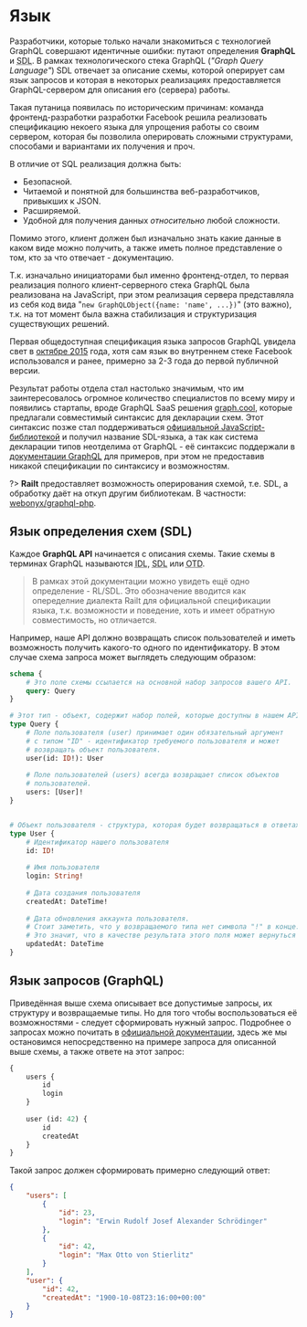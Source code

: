 # Язык

Разработчики, которые только начали знакомиться с технологией GraphQL
совершают идентичные ошибки: путают определения 
**GraphQL** и <abbr title="Schema Definition Language">SDL</abbr>. 
В рамках технологического стека GraphQL (_"Graph Query Language"_) 
SDL отвечает за описание схемы, которой оперирует сам язык запросов и которая
в некоторых реализациях предоставляется GraphQL-сервером для описания его (сервера) работы.

Такая путаница появилась по историческим причинам: команда фронтенд-разработки разработки Facebook
решила реализовать спецификацию некоего языка для упрощения работы со своим сервером,
которая бы позволила оперировать сложными структурами, способами и вариантами их получения 
и проч. 

В отличие от SQL реализация должна быть:
* Безопасной.
* Читаемой и понятной для большинства веб-разработчиков, привыкших к JSON.
* Расширяемой.
* Удобной для получения данных _относительно_ любой сложности.

Помимо этого, клиент должен был изначально знать какие данные в каком виде можно 
получить, а также иметь полное представление о том, 
кто за что отвечает - документацию.

Т.к. изначально инициаторами был именно фронтенд-отдел, то первая реализация полного 
клиент-серверного стека GraphQL была реализована на JavaScript, при этом реализация
сервера представляла из себя код вида "`new GraphQLObject({name: 'name', ...})`" (это важно), 
т.к. на тот момент была важна стабилизация и структуризация существующих решений. 

Первая общедоступная спецификация языка запросов GraphQL увидела свет в 
[октябре 2015](http://facebook.github.io/graphql/October2015/) года, 
хотя сам язык во внутреннем стеке Facebook использовался и ранее,
примерно за 2-3 года до первой публичной версии.

Результат работы отдела стал настолько значимым, что им заинтересовалось огромное 
количество специалистов по всему миру и появились стартапы, вроде GraphQL SaaS решения 
[graph.cool](https://www.graph.cool/docs/reference/schema/overview-ahwoh2fohj/), которые
предлагали совместимый синтаксис для декларации схем. Этот синтаксис позже стал поддерживаться 
[официальной JavaScript-библиотекой](https://github.com/graphql/graphql-js) и получил 
название SDL-языка, а так как система декларации типов неотделима от GraphQL - 
её синтаксис поддержали в [документации GraphQL](http://graphql.org/) для примеров, 
при этом не предоставив никакой спецификации по синтаксису и возможностям. 

?> **Railt** предоставляет возможность оперирования схемой, т.е. SDL, а обработку 
даёт на откуп другим библиотекам. В частности: [webonyx/graphql-php](https://packagist.org/packages/webonyx/graphql-php). 

## Язык определения схем (SDL)

Каждое **GraphQL API** начинается с описания схемы. 
Такие схемы в терминах GraphQL называются 
<abbr title="Interface Definition Language">IDL</abbr>, 
<abbr title="Schema Definition Language">SDL</abbr> или 
<abbr title="Object Type Definition">OTD</abbr>.

> В рамках этой документации можно увидеть ещё одно определение - RL/SDL. Это обозначение вводится как 
опеределние диалекта Railt для официальной спецификации языка, т.к. возможности и поведение, 
хоть и имеет обратную совместимость, но отличается.

Например, наше API должно возвращать 
список пользователей и иметь возможность получить какого-то одного 
по идентификатору. В этом случае схема запроса может выглядеть следующим образом:  

```graphql
schema {
    # Это поле схемы ссылается на основной набор запросов вашего API.
    query: Query
}

# Этот тип - объект, содержит набор полей, которые доступны в нашем API.
type Query {
    # Поле пользователя (user) принимает один обязательный аргумент 
    # с типом "ID" - идентификатор требуемого пользователя и может 
    # возвращать объект пользователя. 
    user(id: ID!): User
    
    # Поле пользователей (users) всегда возвращает список объектов 
    # пользователей.
    users: [User]!
}


# Объект пользователя - структура, которая будет возвращаться в ответах. 
type User {
    # Идентификатор нашего пользователя
    id: ID!
    
    # Имя пользователя
    login: String!
    
    # Дата создания пользователя
    createdAt: DateTime!
    
    # Дата обновления аккаунта пользователя.
    # Стоит заметить, что у возвращаемого типа нет символа "!" в конце.
    # Это значит, что в качестве результата этого поля может вернуться null.
    updatedAt: DateTime
}
```

## Язык запросов (GraphQL)

Приведённая выше схема описывает все допустимые запросы, их структуру 
и возвращаемые типы. Но для того чтобы воспользоваться её возможностями - 
следует сформировать нужный запрос. Подробнее о запросах можно 
почитать в [официальной документации](http://graphql.org/learn/queries/), 
здесь же мы остановимся непосредственно на примере запроса для описанной 
выше схемы, а также ответе на этот запрос:

```graphql
{
    users {
        id
        login
    }
    
    user (id: 42) {
        id
        createdAt
    }
}
``` 
 
Такой запрос должен сформировать примерно следующий ответ:

```json
{
    "users": [
        {
            "id": 23,
            "login": "Erwin Rudolf Josef Alexander Schrödinger"
        },
        {
            "id": 42,
            "login": "Max Otto von Stierlitz"
        }
    ],
    "user": {
        "id": 42,
        "createdAt": "1900-10-08T23:16:00+00:00"
    }
}
```
